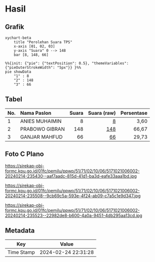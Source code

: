# Hasil

## Grafik

```mermaid
xychart-beta
    title "Perolehan Suara TPS"
    x-axis [01, 02, 03]
    y-axis "Suara" 0 --> 148
    bar [8, 148, 66]
```

```mermaid
%%{init: {"pie": {"textPosition": 0.5}, "themeVariables": {"pieOuterStrokeWidth": "5px"}} }%%
pie showData
    "1" : 8
    "2" : 148
    "3" : 66
```

## Tabel

| No. | Nama Paslon    | Suara | Suara (raw) | Persentase |
|:--- |:-------------- | -----:| -----------:| ----------:|
| 1   | ANIES MUHAIMIN | 8     | [8][p-1]    | 3,60       |
| 2   | PRABOWO GIBRAN | 148   | [148][p-2]  | 66,67      |
| 3   | GANJAR MAHFUD  | 66    | [66][p-3]   | 29,73      |


[p-1]: https://github.com/gigit-pemilu/pemilu-2024-51-bali/blob/main/pilpres/hitung-suara/sub/51-bali/sub/71-kota-denpasar/sub/02-denpasar-timur/sub/1006-sumerta/sub/002-tps/sub/paslon-1.txt
[p-2]: https://github.com/gigit-pemilu/pemilu-2024-51-bali/blob/main/pilpres/hitung-suara/sub/51-bali/sub/71-kota-denpasar/sub/02-denpasar-timur/sub/1006-sumerta/sub/002-tps/sub/paslon-2.txt
[p-3]: https://github.com/gigit-pemilu/pemilu-2024-51-bali/blob/main/pilpres/hitung-suara/sub/51-bali/sub/71-kota-denpasar/sub/02-denpasar-timur/sub/1006-sumerta/sub/002-tps/sub/paslon-3.txt

## Foto C Plano

https://sirekap-obj-formc.kpu.go.id/01fc/pemilu/ppwp/51/71/02/10/06/5171021006002-20240214-235430--aaf7aadc-815d-41d1-ba3d-eafe33aaa1bd.jpg

https://sirekap-obj-formc.kpu.go.id/01fc/pemilu/ppwp/51/71/02/10/06/5171021006002-20240214-235508--9cb69c5a-593e-4f24-ab09-c7a5c1e9d347.jpg

https://sirekap-obj-formc.kpu.go.id/01fc/pemilu/ppwp/51/71/02/10/06/5171021006002-20240214-235523--22982de8-b600-4a0a-9451-4db295aa13cd.jpg


## Metadata

| Key        | Value               |
| ---------- | ------------------- |
| Time Stamp | 2024-02-24 22:31:28 |




